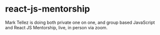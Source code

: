 # react-js-mentorship
Mark Tellez is doing both private one on one, and group based JavaScript and React JS Mentorship, live, in person via zoom.
